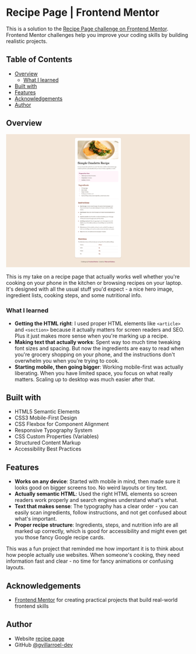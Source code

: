 # Recipe Page | Frontend Mentor

This is a solution to the [Recipe Page challenge on Frontend Mentor](https://www.frontendmentor.io/learning-paths/getting-started-on-frontend-mentor-XJhRWRREZd/steps/68a5211a186ba06a54bb02f5/challenge/start). Frontend Mentor challenges help you improve your coding skills by building realistic projects. 

## Table of Contents

- [Overview](#overview)
  - [What I learned](#what-i-learned)
- [Built with](#built-with)
- [Features](#features)
- [Acknowledgements](#acknowledgements)
- [Author](#author)

## Overview

![screenshot](./assets/images/thumbnail.png)

This is my take on a recipe page that actually works well whether you're cooking on your phone in the kitchen or browsing recipes on your laptop. It's designed with all the usual stuff you'd expect - a nice hero image, ingredient lists, cooking steps, and some nutritional info.

### What I learned

- **Getting the HTML right**: I used proper HTML elements like `<article>` and `<section>` because it actually matters for screen readers and SEO. Plus it just makes more sense when you're marking up a recipe.
- **Making text that actually works**: Spent way too much time tweaking font sizes and spacing. But now the ingredients are easy to read when you're grocery shopping on your phone, and the instructions don't overwhelm you when you're trying to cook.
- **Starting mobile, then going bigger**: Working mobile-first was actually liberating. When you have limited space, you focus on what really matters. Scaling up to desktop was much easier after that.

## Built with

- HTML5 Semantic Elements
- CSS3 Mobile-First Design
- CSS Flexbox for Component Alignment
- Responsive Typography System
- CSS Custom Properties (Variables)
- Structured Content Markup
- Accessibility Best Practices

## Features

- **Works on any device**: Started with mobile in mind, then made sure it looks good on bigger screens too. No weird layouts or tiny text.
- **Actually semantic HTML**: Used the right HTML elements so screen readers work properly and search engines understand what's what.
- **Text that makes sense**: The typography has a clear order - you can easily scan ingredients, follow instructions, and not get confused about what's important.
- **Proper recipe structure**: Ingredients, steps, and nutrition info are all marked up correctly, which is good for accessibility and might even get you those fancy Google recipe cards.

This was a fun project that reminded me how important it is to think about how people actually use websites. When someone's cooking, they need information fast and clear - no time for fancy animations or confusing layouts.

## Acknowledgements

- [Frontend Mentor](https://www.frontendmentor.io/challenges) for creating practical projects that build real-world frontend skills

## Author

- Website [recipe page](#)
- GitHub [@gvillarroel-dev](https://github.com/gvillarroel-dev)